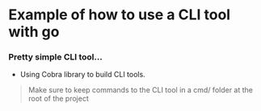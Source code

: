 # Example of how to use a CLI tool with go

### Pretty simple CLI tool...

- Using Cobra library to build CLI tools.
> Make sure to keep commands to the CLI tool in a cmd/ folder at the root of the project

